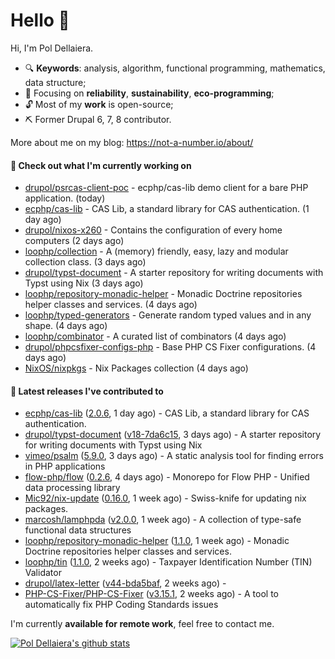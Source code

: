 # Hello 👋

Hi, I'm Pol Dellaiera.

- 🔍 **Keywords**: analysis, algorithm, functional programming, mathematics, data structure;
- 🎯 Focusing on **reliability**, **sustainability**, **eco-programming**;
- 🔓 Most of my **work** is open-source;
- ⛏️ Former Drupal 6, 7, 8 contributor.

More about me on my blog: https://not-a-number.io/about/

#### 👷 Check out what I'm currently working on

- [drupol/psrcas-client-poc](https://github.com/drupol/psrcas-client-poc) - ecphp/cas-lib demo client for a bare PHP application. (today)
- [ecphp/cas-lib](https://github.com/ecphp/cas-lib) - CAS Lib, a standard library for CAS authentication. (1 day ago)
- [drupol/nixos-x260](https://github.com/drupol/nixos-x260) - Contains the configuration of every home computers (2 days ago)
- [loophp/collection](https://github.com/loophp/collection) - A (memory) friendly, easy, lazy and modular collection class. (3 days ago)
- [drupol/typst-document](https://github.com/drupol/typst-document) - A starter repository for writing documents with Typst using Nix (3 days ago)
- [loophp/repository-monadic-helper](https://github.com/loophp/repository-monadic-helper) - Monadic Doctrine repositories helper classes and services. (4 days ago)
- [loophp/typed-generators](https://github.com/loophp/typed-generators) - Generate random typed values and in any shape. (4 days ago)
- [loophp/combinator](https://github.com/loophp/combinator) - A curated list of combinators (4 days ago)
- [drupol/phpcsfixer-configs-php](https://github.com/drupol/phpcsfixer-configs-php) - Base PHP CS Fixer configurations. (4 days ago)
- [NixOS/nixpkgs](https://github.com/NixOS/nixpkgs) - Nix Packages collection (4 days ago)

#### 🔭 Latest releases I've contributed to

- [ecphp/cas-lib](https://github.com/ecphp/cas-lib) ([2.0.6](https://github.com/ecphp/cas-lib/releases/tag/2.0.6), 1 day ago) - CAS Lib, a standard library for CAS authentication.
- [drupol/typst-document](https://github.com/drupol/typst-document) ([v18-7da6c15](https://github.com/drupol/typst-document/releases/tag/v18-7da6c15), 3 days ago) - A starter repository for writing documents with Typst using Nix
- [vimeo/psalm](https://github.com/vimeo/psalm) ([5.9.0](https://github.com/vimeo/psalm/releases/tag/5.9.0), 3 days ago) - A static analysis tool for finding errors in PHP applications
- [flow-php/flow](https://github.com/flow-php/flow) ([0.2.6](https://github.com/flow-php/flow/releases/tag/0.2.6), 4 days ago) - Monorepo for Flow PHP - Unified data processing library
- [Mic92/nix-update](https://github.com/Mic92/nix-update) ([0.16.0](https://github.com/Mic92/nix-update/releases/tag/0.16.0), 1 week ago) - Swiss-knife for updating nix packages.
- [marcosh/lamphpda](https://github.com/marcosh/lamphpda) ([v2.0.0](https://github.com/marcosh/lamphpda/releases/tag/v2.0.0), 1 week ago) - A collection of type-safe functional data structures
- [loophp/repository-monadic-helper](https://github.com/loophp/repository-monadic-helper) ([1.1.0](https://github.com/loophp/repository-monadic-helper/releases/tag/1.1.0), 1 week ago) - Monadic Doctrine repositories helper classes and services.
- [loophp/tin](https://github.com/loophp/tin) ([1.1.0](https://github.com/loophp/tin/releases/tag/1.1.0), 2 weeks ago) - Taxpayer Identification Number (TIN) Validator
- [drupol/latex-letter](https://github.com/drupol/latex-letter) ([v44-bda5baf](https://github.com/drupol/latex-letter/releases/tag/v44-bda5baf), 2 weeks ago) - 
- [PHP-CS-Fixer/PHP-CS-Fixer](https://github.com/PHP-CS-Fixer/PHP-CS-Fixer) ([v3.15.1](https://github.com/PHP-CS-Fixer/PHP-CS-Fixer/releases/tag/v3.15.1), 2 weeks ago) - A tool to automatically fix PHP Coding Standards issues

I'm currently **available for remote work**, feel free to contact me.

[![Pol Dellaiera's github stats](https://github-readme-stats.vercel.app/api?username=drupol&count_private=true&show_icons=true)](https://github.com/drupol)
